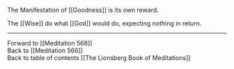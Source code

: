 The Manifestation of [[Goodness]] is its own reward. 

The [[Wise]] do what [[God]] would do, expecting nothing in return. 

___

Forward to [[Meditation 568]]  
Back to [[Meditation 566]]  
Back to table of contents [[The Lionsberg Book of Meditations]]  